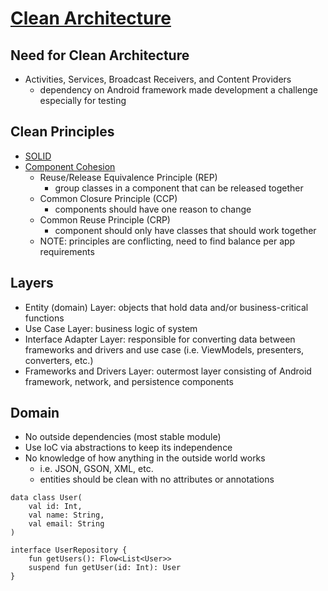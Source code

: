 # [Clean Architecture](https://blog.cleancoder.com/uncle-bob/2012/08/13/the-clean-architecture.html)

## Need for Clean Architecture

- Activities, Services, Broadcast Receivers, and Content Providers
    - dependency on Android framework made development a challenge especially for testing

## Clean Principles

- [SOLID](https://www.digitalocean.com/community/conceptual-articles/s-o-l-i-d-the-first-five-principles-of-object-oriented-design)
- [Component Cohesion]((https://medium.com/@anca.rebeca/clean-architecture-component-cohesion-principles-8c9722abd9bd))
    - Reuse/Release Equivalence Principle (REP)
        - group classes in a component that can be released together
    - Common Closure Principle (CCP)
        - components should have one reason to change
    - Common Reuse Principle (CRP)
        - component should only have classes that should work together
    - NOTE: principles are conflicting, need to find balance per app requirements

## Layers

- Entity (domain) Layer: objects that hold data and/or business-critical functions
- Use Case Layer: business logic of system
- Interface Adapter Layer: responsible for converting data between frameworks and drivers and use
  case (i.e. ViewModels, presenters, converters, etc.)
- Frameworks and Drivers Layer: outermost layer consisting of Android framework, network, and
  persistence components

## Domain

- No outside dependencies (most stable module)
- Use IoC via abstractions to keep its independence
- No knowledge of how anything in the outside world works
    - i.e. JSON, GSON, XML, etc.
    - entities should be clean with no attributes or annotations

```
data class User(
    val id: Int,
    val name: String,
    val email: String
)
```

```
interface UserRepository {
    fun getUsers(): Flow<List<User>>
    suspend fun getUser(id: Int): User
}
```
